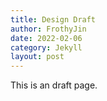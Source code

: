 ```yaml
---
title: Design Draft
author: FrothyJin
date: 2022-02-06
category: Jekyll
layout: post
---
```


This is an draft page.
